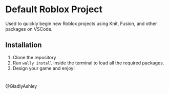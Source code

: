 # Default Roblox Project

Used to quickly begin new Roblox projects using Knit, Fusion, and other packages on VSCode. 

## Installation

1. Clone the repository
2. Run ```wally install``` inside the terminal to load all the required packages. 
3. Design your game and enjoy!

#

@GladlyAshley